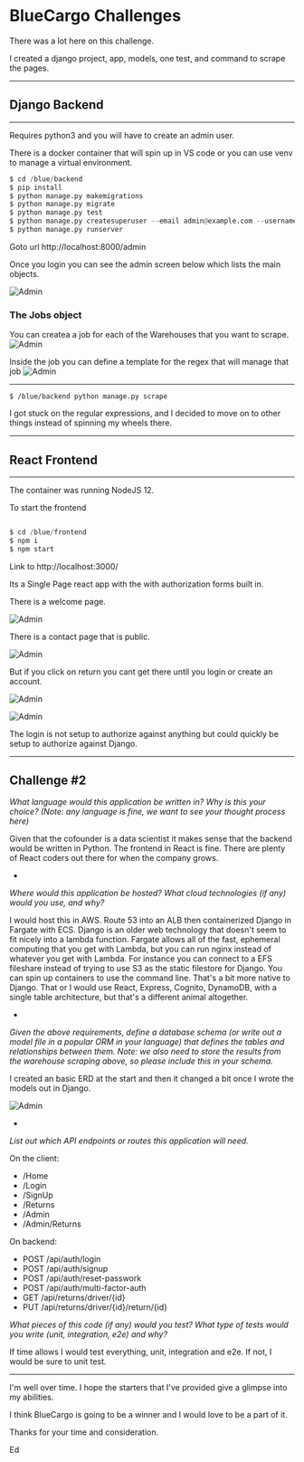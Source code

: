 # BlueCargo Challenges

There was a lot here on this challenge.

I created a django project, app, models, one test, and command to scrape the pages.

---
## Django Backend
---

Requires python3 and you will have to create an admin user.

There is a docker container that will spin up in VS code or you can use venv to manage a virtual environment.

```python
$ cd /blue/backend
$ pip install 
$ python manage.py makemigrations
$ python manage.py migrate
$ python manage.py test
$ python manage.py createsuperuser --email admin@example.com --username admin
$ python manage.py runserver
```
Goto url http://localhost:8000/admin

Once you login you can see the admin screen below which lists the main objects.

![Admin](./img/admin.png)



### The Jobs object
You can createa a job for each of the Warehouses that you want to scrape.
![Admin](./img/jobs.png)

Inside the job you can define a template for the regex that will manage that job
![Admin](./img/job.png)

---

```
$ /blue/backend python manage.py scrape
```
I got stuck on the regular expressions, and I decided to move on to other things instead of spinning my wheels there.

---
## React Frontend
---

The container was running NodeJS 12.

To start the frontend

```javascript

$ cd /blue/frontend
$ npm i
$ npm start

```
Link to http://localhost:3000/

Its a Single Page react app with the with authorization forms built in.  

There is a welcome page.

![Admin](./img/home.png)

There is a contact page that is public.

![Admin](./img/contact.png)

But if you click on return you cant get there until you login or create an account. 

![Admin](./img/login.png)

![Admin](./img/signup.png)



The login is not setup to authorize against anything but could quickly be setup to authorize against Django.

---

## Challenge #2 

*What language would this application be written in? Why is this your choice? (Note: any language is fine, we want to see your thought process here)*

Given that the cofounder is a data scientist it makes sense that the backend would be written in Python.  The frontend in React is fine.  There are plenty of React coders out there for when the company grows.  

- 

*Where would this application be hosted? What cloud technologies (if any) would you use, and why?*

I would host this in AWS.  Route 53 into an ALB then containerized Django in Fargate with ECS.  Django is an older web technology that doesn't seem to fit nicely into a lambda function.  Fargate allows all of the fast, ephemeral computing that you get with Lambda, but you can run nginx instead of whatever you get with Lambda. For instance you can connect to a EFS fileshare instead of trying to use S3 as the static filestore for Django.  You can spin up containers to use the command line. That's a bit more native to Django.  That or I would use React, Express, Cognito, DynamoDB, with a single table architecture, but that's a different animal altogether. 

- 

*Given the above requirements, define a database schema (or write out a model file in a popular ORM in your language) that defines the tables and relationships between them. ​Note: we also need to store the results from the warehouse scraping above, so please include this in your schema.*

I created an basic ERD at the start and then it changed a bit once I wrote the models out in Django.

![Admin](./img/erd.png)

-

*List out which API endpoints or routes this application will need.*

On the client:
- /Home
- /Login
- /SignUp
- /Returns
- /Admin
- /Admin/Returns

On backend:
- POST /api/auth/login
- POST /api/auth/signup
- POST /api/auth/reset-passwork
- POST /api/auth/multi-factor-auth
- GET /api/returns/driver/{id}
- PUT /api/returns/driver/{id}/return/{id}


*What pieces of this code (if any) would you test? What type of tests would you write (unit, integration, e2e) and why?*

If time allows I would test everything, unit, integration and e2e.  If not, I would be sure to unit test.

---



I'm well over time.  I hope the starters that I've provided give a glimpse into my abilities. 

I think BlueCargo is going to be a winner and I would love to be a part of it. 

Thanks for your time and consideration.  

Ed

